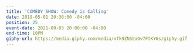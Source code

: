 ```yaml
---
title: 'COMEDY SHOW: Comedy is Calling'
date: 2019-05-01 20:36:00 -04:00
position: 25
event-date: 2021-09-03 20:00:00 -04:00
end-time: 10PM
giphy-url: https://media.giphy.com/media/xTk9ZNSEaGv7FtKY6s/giphy.gif
---
```


